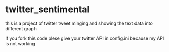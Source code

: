 # twitter_sentimental
this is a project of twitter tweet minging and showing the text data into different graph

If you fork this code plese give your twitter API in config.ini because my API is not working
